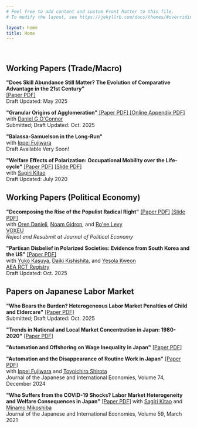 ```yaml
---
# Feel free to add content and custom Front Matter to this file.
# To modify the layout, see https://jekyllrb.com/docs/themes/#overriding-theme-defaults

layout: home
title: Home
---
```

<br>

## Working Papers (Trade/Macro)

**"Does Skill Abundance Still Matter? The Evolution of Comparative Advantage in the 21st Century"**<a href="/files/research/KIKUCHI-skill-trade.pdf" target="_blank"> <br>
 [Paper PDF]</a><br>
 Draft Updated: May 2025<br>

**"Granular Origins of Agglomeration"**<a href="/files/research/KIKUCHI-OCONNOR-granular-spatial.pdf" target="_blank"> [Paper PDF]</a><a href="/files/research/KIKUCHI-OCONNOR-granular-spatial-OnlineApp.pdf" target="_blank"> [Online Appendix PDF]</a><br>
with  <a href="https://www.danielgoconnor.com" target="_blank">Daniel G O'Connor</a><br>
Submitted; Draft Updated: Oct. 2025<br>

**"Balassa-Samuelson in the Long-Run"** <br>
with <a href="https://sites.google.com/site/ippeifujiwara/" target="_blank">Ippei Fujiwara</a> <br>
Draft Available Very Soon!<br>

**"Welfare Effects of Polarization: Occupational Mobility over the Life-cycle"** <a href="/files/research/KK-ROBOT.pdf" target="_blank">[Paper PDF]</a> <a href="/files/research/slide-KK-ROBOT.pdf" target="_blank">[Slide PDF]</a><br>
with <a href="https://sites.google.com/site/sagirikitao/home" target="_blank">Sagiri Kitao</a><br>
Draft Updated: July 2020<br>

## Working Papers (Political Economy)

**"Decomposing the Rise of the Populist Radical Right"** <a href="/files/research/DGKL-Populism.pdf" target="_blank">[Paper PDF]</a>
<a href="/files/research/slide-DGKL-Populism.pdf" target="_blank">[Slide PDF]</a><br>
with <a href="https://www.orendanieli.com/home" target="_blank">Oren Danieli</a>, 
<a href="https://noamgidron.com/" target="_blank">Noam Gidron</a>, 
and <a href="https://www.roeelevy.com/" target="_blank">Ro'ee Levy</a><br>
 <a href="https://cepr.org/voxeu/columns/decomposing-rise-populist-radical-right-how-changes-priorities-explain-electoral" target="_blank">VOXEU</a><br>
*Reject and Resubmit at Journal of Political Economy* <br>

**"Partisan Disbelief in Polarized Societies: Evidence from South Korea and the US"** <a href="/files/research/KKKK-partisan-disbelief.pdf" target="_blank">[Paper PDF]</a><br>
with  <a href="https://yukokasuya.com/" target="_blank">Yuko Kasuya</a>, <a href="https://sites.google.com/site/kishishitaecon/" target="_blank">Daiki Kishishita</a>, and <a href="https://yesolakweon.github.io/" target="_blank">Yesola Kweon</a> <br>
<a href="https://www.socialscienceregistry.org/trials/16557" target="_blank">AEA RCT Registry</a><br>
Draft Updated: Oct. 2025 <br>

## Papers on Japanese Labor Market

**"Who Bears the Burden? Heterogeneous Labor Market Penalties of Child and Eldercare"** <a href="/files/research/KIKUCHI_LTC_Penalty.pdf" target="_blank">[Paper PDF]</a><br>
Submitted; Draft Updated: Oct. 2025<br>

**"Trends in National and Local Market Concentration in Japan: 1980-2020"** <a href="/files/research/KIKUCHI_JPN_concentration.pdf" target="_blank">[Paper PDF]</a><br>

**"Automation and Offshoring on Wage Inequality in Japan"** <a href="/files/research/KIKUCHI_JPN_techtrade_ineq.pdf" target="_blank">[Paper PDF]</a><br>

**"Automation and the Disappearance of Routine Work in Japan"**
<a href="/files/research/FKS-robot-japan.pdf" target="_blank">[Paper PDF]</a><br>
with <a href="https://sites.google.com/site/ippeifujiwara/" target="_blank">Ippei Fujiwara</a> and <a href="https://researchmap.jp/81332791111?lang=en" target="_blank">Toyoichiro Shirota</a><br>
Journal of the Japanese and International Economies, Volume 74, December 2024 <br>


**"Who Suffers from the COVID-19 Shocks? Labor Market Heterogeneity and Welfare Consequences in Japan"**
 <a href="/files/research/KKM-COVID19.pdf" target="_blank">[Paper PDF]</a>
with  <a href="https://sites.google.com/site/sagirikitao/home" target="_blank">Sagiri Kitao</a> and
 <a href="https://sites.google.com/view/minamomikoshiba/home" target="_blank">Minamo Mikoshiba</a><br>
Journal of the Japanese and International Economies, Volume 59, March 2021 <br>